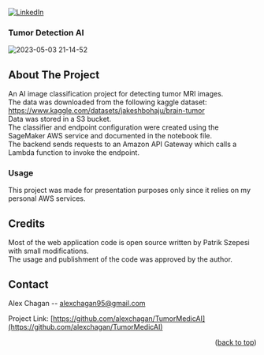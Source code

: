 

[![LinkedIn][linkedin-shield]][linkedin-url]

<!-- PROJECT LOGO -->

 
### Tumor Detection AI 

![2023-05-03 21-14-52](https://user-images.githubusercontent.com/44925899/236008091-43191326-95e3-402a-a041-97b434093af8.gif)


<!-- ABOUT THE PROJECT -->
## About The Project
 
An AI image classification project for detecting tumor MRI images. <br />
The data was downloaded from the following kaggle dataset: https://www.kaggle.com/datasets/jakeshbohaju/brain-tumor <br />
Data was stored in a S3 bucket. <br />
The classifier and endpoint configuration were created using the SageMaker AWS service and documented in the notebook file. <br />
The backend sends requests to an Amazon API Gateway which calls a Lambda function to invoke the endpoint.

### Usage

This project was made for presentation purposes only since it relies on my personal AWS services.  


<!-- CREDITS -->
## Credits

Most of the web application code is open source written by Patrik Szepesi with small modifications. <br />
The usage and publishment of the code was approved by the author. 

<!-- CONTACT -->
## Contact

Alex Chagan  -- alexchagan95@gmail.com

Project Link: [https://github.com/alexchagan/TumorMedicAI](https://github.com/alexchagan/TumorMedicAI)

<p align="right">(<a href="#readme-top">back to top</a>)</p>

<!-- MARKDOWN LINKS & IMAGES -->
<!-- https://www.markdownguide.org/basic-syntax/#reference-style-links -->
[linkedin-shield]: https://img.shields.io/badge/-LinkedIn-black.svg?style=for-the-badge&logo=linkedin&colorB=555
[linkedin-url]: https://www.linkedin.com/in/alex-chagan-a243221b6/







